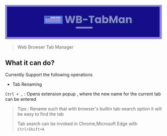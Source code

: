 <p align="center">
    <a href="https:/github.com/PrashanthaTP/wb-tabman">
        <img src="docs/wb-tabman-logo.png" alt="wb-tabman-logo"/>
    </a>
</p>

>
> Web Browser Tab Manager
>

## What it can do?

Currently Support the following operations

+ Tab Renaming

`Ctrl + ,` : Opens extension popup , where the new name for the
             current tab can be entered

>
> Tips : Rename such that with browser's builtin tab-search option
> it will be easy to find the tab
>
> Tab search can be invoked in Chrome,Microsoft Edge with `Ctrl+Shift+A`
>
